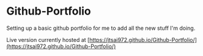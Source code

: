 # Github-Portfolio
Setting up a basic github portfolio for me to add all the new stuff I'm doing.

Live version currently hosted at [https://jtsai972.github.io/Github-Portfolio/](https://jtsai972.github.io/Github-Portfolio/)